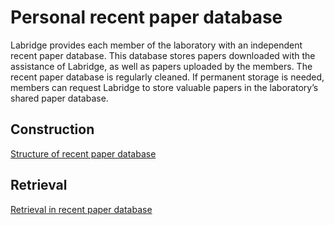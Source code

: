 # Personal recent paper database

Labridge provides each member of the laboratory with an independent recent paper database. 
This database stores papers downloaded with the assistance of Labridge, as well as papers uploaded by the members. 
The recent paper database is regularly cleaned. If permanent storage is needed, members can request Labridge to 
store valuable papers in the laboratory’s shared paper database.

## Construction
[Structure of recent paper database](./store.md)

## Retrieval
[Retrieval in recent paper database](./retrieve.md)
